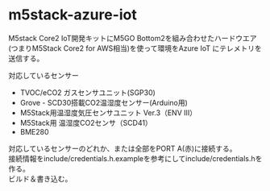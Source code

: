 # m5stack-azure-iot
M5stack Core2 IoT開発キットにM5GO Bottom2を組み合わせたハードウエア(つまりM5Stack Core2 for AWS相当)を使って環境をAzure IoT にテレメトリを送信する。

対応しているセンサー  
- TVOC/eCO2 ガスセンサユニット(SGP30)
- Grove - SCD30搭載CO2温湿度センサー(Arduino用)
- M5Stack用温湿度気圧センサユニット Ver.3（ENV Ⅲ）
- M5Stack用 温湿度CO2センサ（SCD41）
- BME280

対応しているセンサーのどれか、または全部をPORT A(赤)に接続する。  
接続情報をinclude/credentials.h.exampleを参考にしてinclude/credentials.hを作る。  
ビルド＆書き込む。


